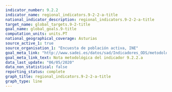 ```yaml
---
indicator_number: 9.2.2
indicator_name: regional_indicators.9-2-2-a-title
national_indicator_description: regional_indicators.9-2-2-a-title
target_name: global_targets.9-2-title
goal_name: global_goals.9-title
computation_units: units.PT
national_geographical_coverage: Asturias
source_active_1: true
source_organisation_1: "Encuesta de población activa, INE"
goal_meta_link: "http://www.sadei.es/datos/sad/Indicadores_ODS/metodologia/9.2.2.a.pdf"
goal_meta_link_text: Nota metodológica del indicador 9.2.2.a
data_last_update: "06/05/2020"
data_non_statistical: false
reporting_status: complete
graph_title: regional_indicators.9-2-2-a-title
graph_type: line
---
```

